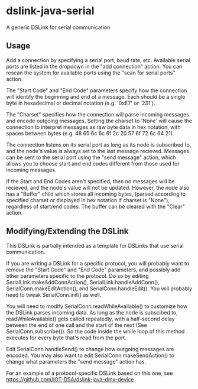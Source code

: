 # dslink-java-serial
A generic DSLink for serial communication

## Usage
Add a connection by specifying a serial port, baud rate, etc. Available serial ports are listed in the dropdown in the "add connection" action. You can rescan the system for available ports using the "scan for serial ports" action.

The "Start Code" and "End Code" parameters specify how the connection will identify the beginning and end of a message. Each should be a single byte in hexadecimal or decimal notation (e.g. '0xE7' or '231').

The "Charset" specifies how the connection will parse incoming messages and encode outgoing messages. Setting the charset to 'None' will cause the connection to interpret messages as raw byte data in hex notation, with spaces between bytes (e.g. 48 65 6c 6c 6f 2c 20 57 6f 72 6c 64 21).

The connection listens on its serial port as long as its node is subscribed to, and the node's value is always set to the last message recieved. Messages can be sent to the serial port using the "send message" action, which allows you to choose start and end codes different from those used for incoming messages.

If the Start and End Codes aren't specified, then no messages will be recieved, and the node's value will not be updated. However, the node also has a "Buffer" child which stores all incoming bytes, (parsed according to specified charset or displayed in hex notation if charset is "None"), regardless of start/end codes. The buffer can be cleared with the "Clear" action.

## Modifying/Extending the DSLink

This DSLink is partially intended as a template for DSLinks that use serial communication. 

If you are writing a DSLink for a specific protocol, you will probably want to remove the "Start Code" and "End Code" parameters, and possibly add other parameters specific to the protocol. Do so by editing SerialLink.makeAddConnAction(), SerialLink.handleAddConn(), SerialConn.makeEditAction(), and SerialConn.handleEdit(). You will probably need to tweak SerialConn.init() as well.

You will need to modify SerialConn.readWhileAvailable() to customize how the DSLink parses incoming data. As long as the node is subscibed to, readWhileAvailable() gets called repeatedly, with a half-second delay between the end of one call and the start of the next (See SerialConn.subscribe()). So the code inside the while loop of this method executes for every byte that's read from the port.

Edit SerialConn.handleSend() to change how outgoing messages are encoded. You may also want to edit SerialConn.makeSendAction() to change what parameters the "send message" action has.

For an example of a protocol-specific DSLink based on this one, see https://github.com/IOT-DSA/dslink-java-dmx-device 
